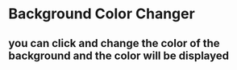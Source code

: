 # Background Color Changer


## you can click and change the color of the background and the color will be displayed